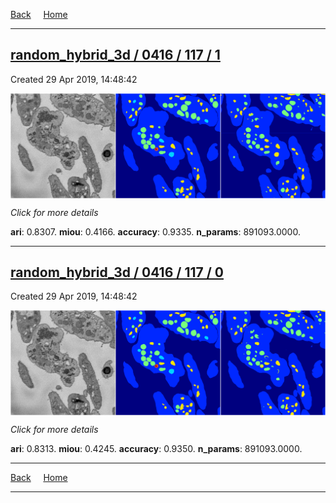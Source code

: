 
[Back](..)&nbsp;&nbsp;&nbsp;&nbsp;&nbsp;[Home](https://leapmanlab.github.io/snapshots)

---

<div class="summary"><a href="1"><h2>random_hybrid_3d / 0416 / 117 / 1</h2></a><p>Created 29 Apr 2019, 14:48:42
</p><a href="1"><img src="1/media/summary.png" align="center"></a><p>
<i>Click for more details</i>
</p></div>

**ari**: 0.8307. **miou**: 0.4166. **accuracy**: 0.9335. **n_params**: 891093.0000. 

---

<div class="summary"><a href="0"><h2>random_hybrid_3d / 0416 / 117 / 0</h2></a><p>Created 29 Apr 2019, 14:48:42
</p><a href="0"><img src="0/media/summary.png" align="center"></a><p>
<i>Click for more details</i>
</p></div>

**ari**: 0.8313. **miou**: 0.4245. **accuracy**: 0.9350. **n_params**: 891093.0000. 

---

[Back](..)&nbsp;&nbsp;&nbsp;&nbsp;&nbsp;[Home](https://leapmanlab.github.io/snapshots)

---